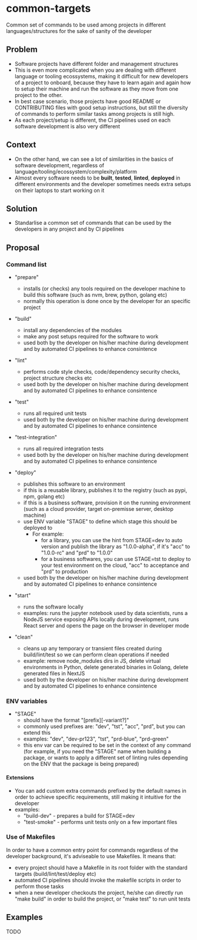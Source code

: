 # common-targets
Common set of commands to be used among projects in different languages/structures for the sake of sanity of the developer

## Problem

- Software projects have different folder and management structures
- This is even more complicated when you are dealing with different language or tooling ecossystems, making it difficult for new developers of a project to onboard, because they have to learn again and again how to setup their machine and run the software as they move from one project to the other.
- In best case scenario, those projects have good README or CONTRIBUTING files with good setup instructions, but still the diversity of commands to perform similar tasks among projects is still high.
- As each project/setup is different, the CI pipelines used on each software development is also very different

## Context

- On the other hand, we can see a lot of similarities in the basics of software development, regardless of language/tooling/ecossystem/complexity/platform
- Almost every software needs to be **built**, **tested**, **linted**, **deployed** in different environments and the developer sometimes needs extra setups on their laptops to start working on it
 
## Solution

- Standarlise a common set of commands that can be used by the developers in any project and by CI pipelines

## Proposal

### Command list

- "prepare"
  - installs (or checks) any tools required on the developer machine to build this software (such as nvm, brew, python, golang etc)
  - normally this operation is done once by the developer for an specific project

- "build"
  - install any dependencies of the modules
  - make any post setups required for the software to work
  - used both by the developer on his/her machine during development and by automated CI pipelines to enhance consintence
 
- "lint"
  - performs code style checks, code/dependency security checks, project structure checks etc
  - used both by the developer on his/her machine during development and by automated CI pipelines to enhance consintence
 
- "test"
  - runs all required unit tests
  - used both by the developer on his/her machine during development and by automated CI pipelines to enhance consintence

- "test-integration"
  - runs all required integration tests
  - used both by the developer on his/her machine during development and by automated CI pipelines to enhance consintence

- "deploy"
  - publishes this software to an environment
  - if this is a reusable library, publishes it to the registry (such as pypi, npm, golang etc)
  - if this is a business software, provision it on the running environment (such as a cloud provider, target on-premisse server, desktop machine)
  - use ENV variable "STAGE" to define which stage this should be deployed to
    - For example:
      - for a library, you can use the hint from STAGE=dev to auto version and publish the library as "1.0.0-alpha", if it's "acc" to "1.0.0-rc" and "prd" to "1.0.0"
      - for a business softwares, you can use STAGE=tst to deploy to your test environment on the cloud, "acc" to acceptance and "prd" to production
  - used both by the developer on his/her machine during development and by automated CI pipelines to enhance consintence

- "start"
  - runs the software locally
  - examples: runs the jupyter notebook used by data scientists, runs a NodeJS service exposing APIs locally during development, runs React server and opens the page on the browser in developer mode

- "clean"
  - cleans up any temporary or transient files created during build/lint/test so we can perform clean operations if needed
  - example: remove node_modules dirs in JS, delete virtual environments in Python, delete generated binaries in Golang, delete generated files in NextJS
  - used both by the developer on his/her machine during development and by automated CI pipelines to enhance consintence

### ENV variables

- "STAGE"
  - should have the format "[prefix][-variant?]"
  - commonly used prefixes are: "dev", "tst", "acc", "prd", but you can extend this
  - examples: "dev", "dev-pr123", "tst", "prd-blue", "prd-green"
  - this env var can be required to be set in the context of any command (for example, if you need the "STAGE" name when building a package, or wants to apply a different set of linting rules depending on the ENV that the package is being prepared)

#### Extensions

- You can add custom extra commands prefixed by the default names in order to achieve specific requirements, still making it intuitive for the developer
- examples:
  - "build-dev" - prepares a build for STAGE=dev
  - "test-smoke" - performs unit tests only on a few important files

### Use of Makefiles

In order to have a common entry point for commands regardless of the developer background, it's adviseable to use Makefiles. It means that:

- every project should have a Makefile in its root folder with the standard targets (build/lint/test/deploy etc)
- automated CI pipelines should invoke the makefile scripts in order to perform those tasks
- when a new developer checkouts the project, he/she can directly run "make build" in order to build the project, or "make test" to run unit tests

## Examples

TODO
